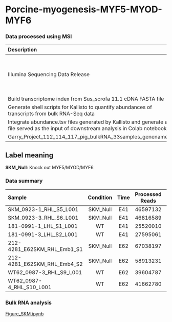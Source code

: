 # Porcine-myogenesis-MYF5-MYOD-MYF6
### Data processed using MSI
| Description | Script |
| :---      | 	---: |
|	Illumina Sequencing Data Release	|	/home/garrydj/data_delivery/umgc/2023-q1/230109_VH00601_126_AACGWNWM5/Garry_Project_112; /home/garrydj/data_delivery/umgc/2023-q2/230602_VH00601_167_AAC257MHV/Garry_Project_114; /home/garrydj/data_delivery/umgc/2023-q3/230913_VH00601_191_AAF2HCMM5/Garry_Project_117|
| Build transcriptome index from Sus_scrofa 11.1 cDNA FASTA file| [build_index.sh](https://github.com/djglab/orcine-myogenesis-MYF5-MYOD-MYF6/blob/main/build_index.sh)|
|	Generate shell scripts for Kallisto to quantify abundances of transcripts from bulk RNA-Seq data	|	[Kallisto.R](https://github.com/djglab/Porcine-myogenesis-MYF5-MYOD-MYF6/blob/main/Kallisto.R)	|
|	Integrate abundance.tsv files generated by Kallisto and generate a rds file served as the input of downstream analysis in Colab notebook	|	[tximport.R](https://github.com/djglab/Porcine-myogenesis-MYF5-MYOD-MYF6/blob/main/tximport_project_112_114_117.R)	|
| Garry_Project_112_114_117_pig_bulkRNA_33samples_genename.rds|  [data](https://s3.msi.umn.edu/djglab/Garry_Project_112_114_117_pig_bulkRNA_33samples_genename.rds)|

## Label meaning
**SKM_Null**: Knock out MYF5/MYOD/MYF6
###  Data summary
| Sample  	|  Condition | Time	|  Processed Reads| Pseudoaligned Rate(%) |
| :---    	|	:----:   |	:----:   |  :----:   | 	---: |
|SKM_0923-1_RHL_S5_L001|SKM_Null|E41|46597132|90.9|
|SKM_0923-3_RHL_S6_L001|SKM_Null|E41|46816589|91.1|
|181-0991-1_LHL_S1_L001|WT|E41|25520010|91.7|
|181-0991-3_LHL_S2_L001|WT|E41|27595061|91.5|
|212-4281_E62SKM_RHL_Emb1_S1|SKM_Null|E62|67038197|90.3|
|212-4281_E62SKM_RHL_Emb4_S2|SKM_Null|E62|58913231|89.3|
|WT62_0987-3_RHL_S9_L001|WT|E62|39604787|90.6|
|WT62_0987-4_RHL_S10_L001|WT|E62|41662780|90.4|

###  Bulk RNA analysis
[Figure_SKM.ipynb](https://github.com/djglab/orcine-myogenesis-MYF5-MYOD-MYF6/blob/main/Figure_SKM.ipynb)
